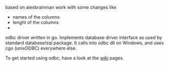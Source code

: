 based on  alexbrainman work with some changes like
- names of the columns
- lenght of the columns
-
odbc driver written in go. Implements database driver interface as used by standard database/sql package. It calls into odbc dll on Windows, and uses cgo (unixODBC) everywhere else.

To get started using odbc, have a look at the [wiki](../../wiki) pages.
